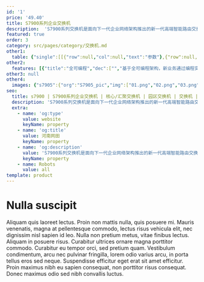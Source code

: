 ```yaml
---
id: '1'
price: '49.40'
title: S7900系列企业交换机
description:  'S7900系列交换机是面向下一代企业网络架构推出的新一代高端智能路由交换机。该产品基于在提供稳定、可靠、安全的高性能L2~L4层交换服务基础上，进一步提供MPLS VPN、业务流分析、完善的QoS策略、可控组播、资源负载均衡、一体化安全等智能业务，同时具备超强扩展性和可靠性。'
featured: true
order: 3
category: src/pages/category/交换机.md
other1: 
  table: {"single":[[{"row":null,"col":null,"text":"参数"},{"row":null,"col":null,"text":"S7905"},{"row":null,"col":null,"text":"S7908"}],[{"row":null,"col":null,"text":"交换容量"},{"row":null,"col":null,"text":"19.2/48Tbps"},{"row":null,"col":null,"text":"19.84/86.4Tbps"}],[{"row":null,"col":null,"text":"包转发率"},{"row":null,"col":null,"text":"1440/16560Mpps"},{"row":null,"col":null,"text":"2880/26400Mpps"}],[{"row":null,"col":null,"text":"业务槽位"},{"row":null,"col":null,"text":"3"},{"row":null,"col":null,"text":"6"}],[{"row":null,"col":null,"text":"冗余设计"},{"row":null,"col":"2","text":"主控、电源、监控板、风扇框（前后及左后风道）"}],[{"row":null,"col":null,"text":"无线管理"},{"row":null,"col":"2","text":"支持随板AC，有线无线深度融合\n支持AP接入控制、AP域管理和AP配置模板管理\n支持射频模板管理、统一静态配置和集中动态管理\n支持WLAN基本业务、QoS、安全和用户管理"}],[{"row":null,"col":null,"text":"用户管理"},{"row":null,"col":"2","text":"支持有线无线统一用户管理\n支持802.1X、MAC、Portal认证方式\n支持基于流量、时长和DAA（按照目的地址）计费方式\n支持分组分域分时授权方式"}],[{"row":null,"col":null,"text":"iPCA质量感知"},{"row":null,"col":"2","text":"支持直接对业务报文标记以获得丢包数量和丢包率统计数据，实时统计，零开销\n支持二三层网络网络级和设备级丢包数量和丢包率统计"}],[{"row":null,"col":null,"text":"SVF2.0简化运维"},{"row":null,"col":"2","text":"支持将256个Client节点（接入交换机）、最大支持4K个AP虚拟为一台设备管理\n支持2层AS架构\n支持与第三方厂商混合组网管理"}],[{"row":null,"col":null,"text":"路由特性"},{"row":null,"col":"2","text":"支持IPV4静态路由、RIP、OSPF、IS-IS、BGP4等\n支持IPv6静态路由、RIPng、OSPFv3、IS-ISv6、BGP4+\n支持IPv4/IPv6等价路由、策略路由、路由策略\n支持IPv4和IPv6双协议栈\n支持IPv4向IPv6的过渡技术，包括：IPv6手工隧道、6to4隧道、ISATAP隧道、GRE隧道"}],[{"row":null,"col":null,"text":"互通性"},{"row":null,"col":"2","text":"VBST基于VLAN生成树协议（和PVST/PVST+/RPVST互通）\nLNP链路类型协商协议（和DTP相似功能）\nVCMP VLAN集中管理协议（和VTP相似功能）\n\n详细的互联互通认证与报告，请访问这里 。"}]]}
other2:
  features: [{"title":"全可编程","dec":["","基于全可编程架构，新业务通过编程实现，快速灵活，6个月即可上线",""]},{"title":"有线无线融合","dec":["","支持随板AC，最大可管理4K AP；整机无线转发性能可达T-bit级。支持SVF超级虚拟交换网， 将“核心/汇聚+接入交换机+AP”网络架构虚拟化为一台设备进行管理，极简网络运维",""]},{"title":"SVF极简网络运维","dec":["","SVF（超级虚拟交换网）将园区“核心/汇聚+接入交换机+AP”的网络架构，虚拟化为一台网元，并可作为parent角色，对整网进行网络管理，极简网络运维",""]}]
other3: null
other4:
  images: {"s7905":{"org":"S7905_pic","img":["01.png","02.png","03.png","04.png","08.png"]}}
seo:
  title: s7900 | S7900系列企业交换机 | 核心/汇聚交换机 | 园区交换机 | 交换机 | 企业网络
  description: 'S7900系列交换机是面向下一代企业网络架构推出的新一代高端智能路由交换机。该产品基于在提供稳定、可靠、安全的高性能L2~L4层交换服务基础上，进一步提供MPLS VPN、业务流分析、完善的QoS策略、可控组播、资源负载均衡、一体化安全等智能业务，同时具备超强扩展性和可靠性。'
  extra:
    - name: 'og:type'
      value: website
      keyName: property
    - name: 'og:title'
      value: 河南网田
      keyName: property
    - name: 'og:description'
      value: 'S7900系列交换机是面向下一代企业网络架构推出的新一代高端智能路由交换机。该产品基于在提供稳定、可靠、安全的高性能L2~L4层交换服务基础上，进一步提供MPLS VPN、业务流分析、完善的QoS策略、可控组播、资源负载均衡、一体化安全等智能业务，同时具备超强扩展性和可靠性。'
      keyName: property
    - name: Robots
      value: all
template: product
---
```


# Nulla suscipit

Aliquam quis laoreet lectus. Proin non mattis nulla, quis posuere mi. Mauris venenatis, magna at pellentesque commodo, lectus risus vehicula elit, nec dignissim nisl sapien id leo. Nulla non pretium metus, vitae finibus lectus. Aliquam in posuere risus. Curabitur ultrices ornare magna porttitor commodo. Curabitur eu tempor orci, sed pretium quam. Vestibulum condimentum, arcu nec pulvinar fringilla, lorem odio varius arcu, in porta tellus eros sed neque. Suspendisse efficitur eget erat sit amet efficitur. Proin maximus nibh eu sapien consequat, non porttitor risus consequat. Donec maximus odio sed nibh convallis luctus.